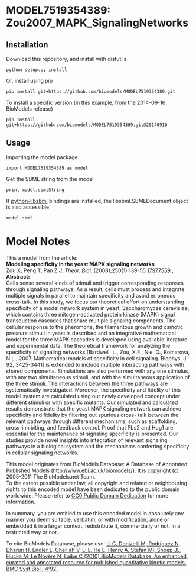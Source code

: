 # MODEL7519354389: Zou2007_MAPK_SignalingNetworks

## Installation

Download this repository, and install with distutils

`python setup.py install`

Or, install using pip

`pip install git+https://github.com/biomodels/MODEL7519354389.git`

To install a specific version (in this example, from the 2014-09-16 BioModels release)

`pip install git+https://github.com/biomodels/MODEL7519354389.git@20140916`

## Usage

Importing the model package.

`import MODEL7519354389 as model`

Get the SBML string from the model

`print model.sbmlString`

If [python-libsbml](https://pypi.python.org/pypi/python-libsbml) bindings are
installed, the libsbml.SBMLDocument object is also accessible

`model.sbml`


# Model Notes


This a model from the article:  
**Modeling specificity in the yeast MAPK signaling networks**   
Zou X, Peng T, Pan Z _J. Theor. Biol._ (2008);250(1):139-55
[17977559](http://www.ncbi.nlm.nih.gov/pubmed/17977559 ) ,  
**Abstract:**   
Cells sense several kinds of stimuli and trigger corresponding responses
through signaling pathways. As a result, cells must process and integrate
multiple signals in parallel to maintain specificity and avoid erroneous
cross-talk. In this study, we focus our theoretical effort on understanding
specificity of a model network system in yeast, Saccharomyces cerevisiae,
which contains three mitogen-activated protein kinase (MAPK) signal
transduction cascades that share multiple signaling components. The cellular
response to the pheromone, the filamentous growth and osmotic pressure stimuli
in yeast is described and an integrative mathematical model for the three MAPK
cascades is developed using available literature and experimental data. The
theoretical framework for analyzing the specificity of signaling networks
[Bardwell, L., Zou, X.F., Nie, Q., Komarova, N.L., 2007. Mathematical models
of specificity in cell signaling. Biophys. J. 92, 3425-3441] is extended to
include multiple interacting pathways with shared components. Simulations are
also performed with any one stimulus, with any two simultaneous stimuli, and
with the simultaneous application of the three stimuli. The interactions
between the three pathways are systematically investigated. Moreover, the
specificity and fidelity of this model system are calculated using our newly
developed concept under different stimuli or with specific mutants. Our
simulated and calculated results demonstrate that the yeast MAPK signaling
network can achieve specificity and fidelity by filtering out spurious cross-
talk between the relevant pathways through different mechanisms, such as
scaffolding, cross-inhibiting, and feedback control. Proof that Pbs2 and Hog1
are essential for the maintenance of signaling specificity is presented. Our
studies provide novel insights into integration of relevant signaling pathways
in a biological system and the mechanisms conferring specificity in cellular
signaling networks.

This model originates from BioModels Database: A Database of Annotated
Published Models (http://www.ebi.ac.uk/biomodels/). It is copyright (c)
2005-2011 The BioModels.net Team.  
To the extent possible under law, all copyright and related or neighbouring
rights to this encoded model have been dedicated to the public domain
worldwide. Please refer to [CC0 Public Domain
Dedication](http://creativecommons.org/publicdomain/zero/1.0/) for more
information.

In summary, you are entitled to use this encoded model in absolutely any
manner you deem suitable, verbatim, or with modification, alone or embedded it
in a larger context, redistribute it, commercially or not, in a restricted way
or not..  
  
To cite BioModels Database, please use: [Li C, Donizelli M, Rodriguez N,
Dharuri H, Endler L, Chelliah V, Li L, He E, Henry A, Stefan MI, Snoep JL,
Hucka M, Le Novère N, Laibe C (2010) BioModels Database: An enhanced, curated
and annotated resource for published quantitative kinetic models. BMC Syst
Biol., 4:92.](http://www.ncbi.nlm.nih.gov/pubmed/20587024)


